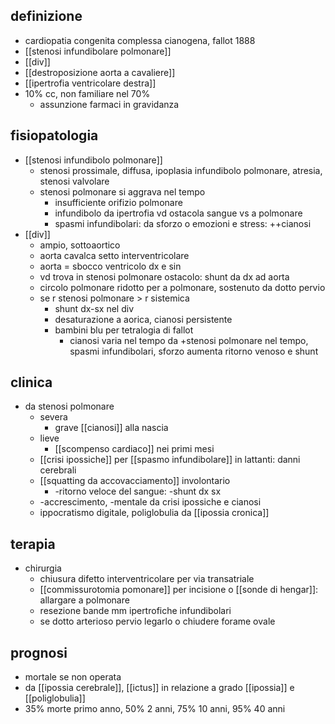 ## definizione
- cardiopatia congenita complessa cianogena, fallot 1888
- [[stenosi infundibolare polmonare]]
- [[div]]
- [[destroposizione aorta a cavaliere]]
- [[ipertrofia ventricolare destra]]
- 10% cc, non familiare nel 70%
	- assunzione farmaci in gravidanza

## fisiopatologia
- [[stenosi infundibolo polmonare]]
	- stenosi prossimale, diffusa, ipoplasia infundibolo polmonare, atresia, stenosi valvolare
	- stenosi polmonare si aggrava nel tempo
		- insufficiente orifizio polmonare
		- infundibolo da ipertrofia vd ostacola sangue vs a polmonare
		- spasmi infundibolari: da sforzo o emozioni e stress: ++cianosi
- [[div]]
	- ampio, sottoaortico
	- aorta cavalca setto interventricolare
	- aorta = sbocco ventricolo dx e sin
	- vd trova in stenosi polmonare ostacolo: shunt da dx ad aorta
	- circolo polmonare ridotto per a polmonare, sostenuto da dotto pervio
	- se r stenosi polmonare > r sistemica
		- shunt dx-sx nel div
		- desaturazione a aorica, cianosi persistente
		- bambini blu per tetralogia di fallot
			- cianosi varia  nel tempo da +stenosi polmonare nel tempo, spasmi infundibolari, sforzo aumenta ritorno venoso e shunt

## clinica
- da stenosi polmonare
	- severa
		- grave [[cianosi]] alla nascia
	- lieve
		- [[scompenso cardiaco]] nei primi mesi
	- [[crisi ipossiche]] per [[spasmo infundibolare]] in lattanti: danni cerebrali
	- [[squatting da accovacciamento]] involontario
		- -ritorno veloce del sangue: -shunt dx sx
	- -accrescimento, -mentale da crisi ipossiche e cianosi
	- ippocratismo digitale, poliglobulia da [[ipossia cronica]]

## terapia
- chirurgia
	- chiusura difetto interventricolare per via transatriale
	- [[commissurotomia pomonare]] per incisione o [[sonde di hengar]]: allargare a polmonare
	- resezione bande mm ipertrofiche infundibolari
	- se dotto arterioso pervio legarlo o chiudere forame ovale

## prognosi
- mortale se non operata
- da [[ipossia cerebrale]], [[ictus]] in relazione a grado [[ipossia]] e [[poliglobulia]]
- 35% morte primo anno, 50% 2 anni, 75% 10 anni, 95% 40 anni